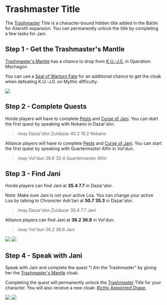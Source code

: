 # Trashmaster Title

The [Trashmaster](https://www.wowdb.com/titles/650-trashmaster) Title is a character-bound hidden title added in the Battle for Azeroth expansion. You can permanently unlock the title by completing a few tasks for Jani.

## Step 1 - Get the Trashmaster's Mantle

[Trashmaster's Mantle](https://www.wowdb.com/items/168970-trashmasters-mantle) has a chance to drop from [K.U.-J.0.](https://www.wowdb.com/npcs/144246-k-u-j-0) in Operation: Mechagon.

You can use a [Seal of Wartorn Fate](https://www.wowdb.com/currencies/1580-seal-of-wartorn-fate) for an additional chance to get the cloak when defeating K.U.-J.0. on Mythic difficulty.

[![](https://warcraft-secrets.com/wp-content/uploads/K.U.-J.0..jpg)](https://warcraft-secrets.com/wp-content/uploads/K.U.-J.0..jpg)

## Step 2 - Complete Quests

Horde players will have to complete [Pests](https://www.wowdb.com/quests/47441-pests) and [Curse of Jani](https://www.wowdb.com/quests/47442-curse-of-jani). You can start the first quest by speaking with Nokano in Dazar'alor.

> /way Dazar'alor:Zuldazar 40.2 19.2 Nokano

Alliance players will have to complete [Pests](https://www.wowdb.com/quests/51142-pests) and [Curse of Jani](https://www.wowdb.com/quests/51145-curse-of-jani). You can start the first quest by speaking with Quartermaster Alfin in Vol'dun.

> /way Vol'dun 36.6 32.4 Quartermaster Alfin

## Step 3 - Find Jani

Horde players can find Jani at **35.4 7.7** in Dazar'alor.

Note: Make sure Jani is not your active Loa. You can change your active Loa by talking to Chronicler Ash'tari at **50.7 35.3** in Dazar'alor.

> /way Dazar'alor:Zuldazar 35.4 7.7 Jani

Alliance players can find Jani at **36.2 36.8** in Vol'dun.

> /way Vol'dun 36.2 36.8 Jani

 [![](https://warcraft-secrets.com/wp-content/uploads/Mysterious-Trashpile-Dazaralor.jpg)](https://warcraft-secrets.com/wp-content/uploads/Mysterious-Trashpile-Dazaralor.jpg) [![](https://warcraft-secrets.com/wp-content/uploads/Mysterious-Trashpile-Voldun.jpg)](https://warcraft-secrets.com/wp-content/uploads/Mysterious-Trashpile-Voldun.jpg)

## Step 4 - Speak with Jani

Speak with Jani and complete the quest "I Am the Trashmaster" by giving her the [Trashmaster's Mantle](https://www.wowdb.com/items/168970-trashmasters-mantle) cloak.

Completing the quest will permanently unlock the [Trashmaster](https://www.wowdb.com/titles/650-trashmaster) Title for your character. You will also receive a new cloak: [Richly Appointed Drape](https://www.wowdb.com/items/169394-richly-appointed-drape).

 [![](https://warcraft-secrets.com/wp-content/uploads/I-Am-the-Trashmaster-Quest.jpg)](https://warcraft-secrets.com/wp-content/uploads/I-Am-the-Trashmaster-Quest.jpg) [![](https://warcraft-secrets.com/wp-content/uploads/I-Am-the-Trashmaster-Quest-Reward.jpg)](https://warcraft-secrets.com/wp-content/uploads/I-Am-the-Trashmaster-Quest-Reward.jpg)